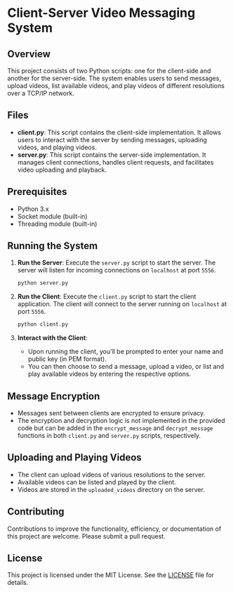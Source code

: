 # Client-Server Video Messaging System

## Overview

This project consists of two Python scripts: one for the client-side and another for the server-side. The system enables users to send messages, upload videos, list available videos, and play videos of different resolutions over a TCP/IP network.

## Files

- **client.py**: This script contains the client-side implementation. It allows users to interact with the server by sending messages, uploading videos, and playing videos.
- **server.py**: This script contains the server-side implementation. It manages client connections, handles client requests, and facilitates video uploading and playback.

## Prerequisites

- Python 3.x
- Socket module (built-in)
- Threading module (built-in)

## Running the System

1. **Run the Server**: Execute the `server.py` script to start the server. The server will listen for incoming connections on `localhost` at port `5556`.

   ```bash
   python server.py
   ```

2. **Run the Client**: Execute the `client.py` script to start the client application. The client will connect to the server running on `localhost` at port `5556`.

   ```bash
   python client.py
   ```

3. **Interact with the Client**:
   - Upon running the client, you'll be prompted to enter your name and public key (in PEM format).
   - You can then choose to send a message, upload a video, or list and play available videos by entering the respective options.

## Message Encryption

- Messages sent between clients are encrypted to ensure privacy.
- The encryption and decryption logic is not implemented in the provided code but can be added in the `encrypt_message` and `decrypt_message` functions in both `client.py` and `server.py` scripts, respectively.

## Uploading and Playing Videos

- The client can upload videos of various resolutions to the server.
- Available videos can be listed and played by the client.
- Videos are stored in the `uploaded_videos` directory on the server.

## Contributing

Contributions to improve the functionality, efficiency, or documentation of this project are welcome. Please submit a pull request.

## License

This project is licensed under the MIT License. See the [LICENSE](LICENSE) file for details.
